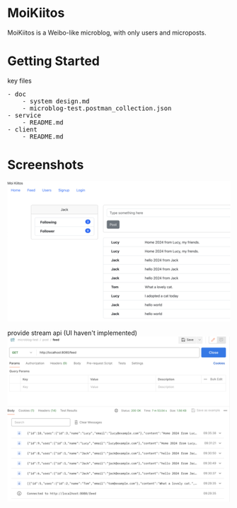 
MoiKiitos
===

MoiKiitos is a Weibo-like microblog, with only users and microposts. 

# Getting Started

key files
<pre>
- doc
    - system design.md 
    - microblog-test.postman_collection.json
- service  
    - README.md
- client
    - README.md
</pre>

# Screenshots

![Feed screenshot.png](./doc/images/Feed%20screenshot.png)

provide stream api (UI haven't implemented)
![feed stream api screenshot.png](./doc/images/feed%20stream%20api%20screenshot.png)
